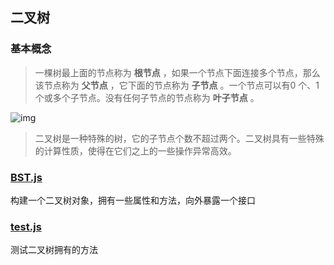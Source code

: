 ## 二叉树

### 基本概念

>一棵树最上面的节点称为 **根节点** ，如果一个节点下面连接多个节点，那么该节点称为 **父节点** ，它下面的节点称为 **子节点** 。一个节点可以有0 个、1 个或多个子节点。没有任何子节点的节点称为 **叶子节点** 。

![img](http://wx3.sinaimg.cn/large/7235c1ccgy1fdsf96ricfj20g20b6q4d.jpg "一棵树的局部")

>二叉树是一种特殊的树，它的子节点个数不超过两个。二叉树具有一些特殊的计算性质，使得在它们之上的一些操作异常高效。


### [BST.js](./BST.js "点击前往")

构建一个二叉树对象，拥有一些属性和方法，向外暴露一个接口

### [test.js](./test.js "点击前往")

测试二叉树拥有的方法
